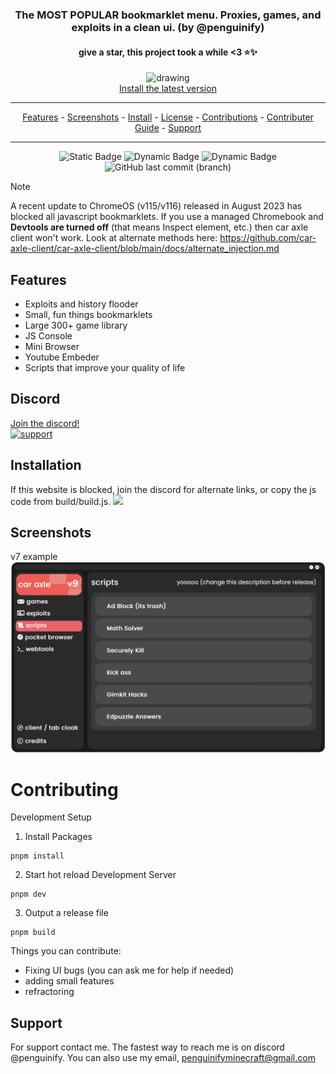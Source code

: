 <div align="center">


### The **MOST POPULAR** bookmarklet menu. Proxies, games, and exploits in a clean ui. (by @penguinify)
#### give a star, this project took a while <3 ⭐️✨
 
 <img src="docs/caraxle.png" alt="drawing" width="300"/><br>
<a href="https://car-axle-client.github.io">Install the latest version</a>
<hr>
<p align="center">
  <a href="#features">Features</a>
  -
  <a href="#screenshots">Screenshots</a>
  -
  <a href="https://car-axle-client.github.io">Install</a>
  -
  <a href="https://github.com/car-axle-client/car-axle-client?tab=GPL-3.0-1-ov-file">License</a>
  -
  <a href="https://github.com/car-axle-client/car-axle-client/graphs/contributors">Contributions</a>
  -
   <a href="#contributing">Contributer Guide</a>
  -
  <a href="#support">Support</a>
</p>
<hr>

![Static Badge](https://img.shields.io/badge/certified-trash-734422?style=plastic) ![Dynamic Badge](https://tokei.rs/b1/github/car-axle-client/car-axle-client) ![Dynamic Badge](https://img.shields.io/github/actions/workflow/status/car-axle-client/car-axle-client/webpack.yml?style=plastic) ![GitHub last commit (branch)](https://img.shields.io/github/last-commit/car-axle-client/car-axle-client/main?style=plastic)

</div>

> [!NOTE]
> A recent update to ChromeOS (v115/v116) released in August 2023 has blocked all javascript bookmarklets. If you use a managed Chromebook and **Devtools are turned off** (that means Inspect element, etc.) then car axle client won't work. Look at alternate methods here: https://github.com/car-axle-client/car-axle-client/blob/main/docs/alternate_injection.md

## Features

-   Exploits and history flooder
-   Small, fun things bookmarklets
-   Large 300+ game library
-   JS Console
-   Mini Browser
-   Youtube Embeder
-   Scripts that improve your quality of life

## Discord

[Join the discord!](https://discord.gg/nac46r6Qn7)  
 [![support][support-image]][support-invite]

## Installation
If this website is blocked, join the discord for alternate links, or copy the js code from build/build.js.
<img src="docs/installbutton.png" width=400>

## Screenshots

v7 example
![App Screenshot](docs/dark.png)

# Contributing

Development Setup

1. Install Packages

```
pnpm install
```

2. Start hot reload Development Server

```
pnpm dev
```

3. Output a release file

```
pnpm build
```

Things you can contribute:

-   Fixing UI bugs (you can ask me for help if needed)
-   adding small features
-   refractoring

## Support

For support contact me. The fastest way to reach me is on discord @penguinify. You can also use my email, penguinifyminecraft@gmail.com

[support-invite]: https://discord.gg/QnxQUdEAUM
[support-image]: https://invidget.switchblade.xyz/QnxQUdEAUM
[install-img]: docs/installbutton.png
[install-web]: https://car-axle-client.github.io
